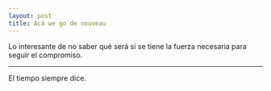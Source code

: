```yaml
---
layout: post
title: Acá we go de nouveau
---
```


Lo interesante de no saber qué será si se tiene la fuerza necesaria para seguir el compromiso.

-----

El tiempo siempre dice.